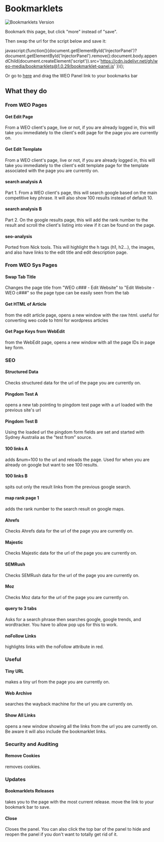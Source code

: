 # Bookmarklets 
![Bookmarklets Version](https://img.shields.io/github/v/tag/weo-media/bookmarklets.svg)

Bookmark this page, but click "more" instead of "save".

Then swap the url for the script below and save it:

javascript:(function(){document.getElementById('InjectorPanel')?document.getElementById('InjectorPanel').remove():document.body.appendChild(document.createElement('script')).src='https://cdn.jsdelivr.net/gh/weo-media/bookmarklets@1.0.29/bookmarklet-panel.js' })();

Or go to [here](http://www.weo2.com/p/dentist-Bookmarklets-Panel-p43800.asp) and drag the WEO Panel link to your bookmarks bar

## What they do

### From WEO Pages
#### Get Edit Page
From a WEO client's page, live or not, if you are already logged in, this will take you immediately to the client's edit page for the page you are currently on.
#### Get Edit Template
From a WEO client's page, live or not, if you are already logged in, this will take you immediately to the client's edit template page for the template associated with the page you are currently on.
#### search analysis A
Part 1. From a WEO client's page, this will search google based on the main competitive key phrase. It will also show 100 results instead of default 10.
#### search analysis B
Part 2. On the google results page, this will add the rank number to the result and scroll the client's listing into view if it can be found on the page.
#### seo-analysis
Ported from Nick tools. This will highlight the h tags (h1, h2...), the images, and also have links to the edit title and edit description page.

### From WEO Sys Pages
#### Swap Tab Title
Changes the page title from "WEO c### - Edit Website" to "Edit Website - WEO c###" so the page type can be easily seen from the tab
#### Get HTML of Article
from the edit article page, opens a new window with the raw html. useful for converting weo code to html for wordpress articles
#### Get Page Keys from WebEdit
from the WebEdit page, opens a new window with all the page IDs in page key form.

### SEO
#### Structured Data
Checks structured data for the url of the page you are currently on.
#### Pingdom Test A
opens a new tab pointing to pingdom test page with a url loaded with the previous site's url
#### Pingdom Test B
Using the loaded url the pingdom form fields are set and started with Sydney Australia as the "test from" source.
#### 100 links A
adds &num=100 to the url and reloads the page. Used for when you are already on google but want to see 100 results.
#### 100 links B
spits out only the result links from the previous google search. 
#### map rank page 1
adds the rank number to the search result on google maps.
#### Ahrefs
Checks Ahrefs data for the url of the page you are currently on.
#### Majestic
Checks Majestic data for the url of the page you are currently on.
#### SEMRush
Checks SEMRush data for the url of the page you are currently on.
#### Moz
Checks Moz data for the url of the page you are currently on.
#### query to 3 tabs
Asks for a search phrase then searches google, google trends, and wordtracker. You have to allow pop ups for this to work.
#### noFollow Links
highlights links with the noFollow attribute in red.

### Useful
#### Tiny URL
makes a tiny url from the page you are currently on.
#### Web Archive
searches the wayback machine for the url you are currently on.
#### Show All Links
opens a new window showing all the links from the url you are currently on. Be aware it will also include the bookmarklet links.

### Security and Auditing
#### Remove Cookies
removes cookies.

### Updates
#### Bookmarklets Releases
takes you to the page with the most current release. move the link to your bookmark bar to save.
#### Close
Closes the panel. You can also click the top bar of the panel to hide and reopen the panel if you don't want to totally get rid of it.